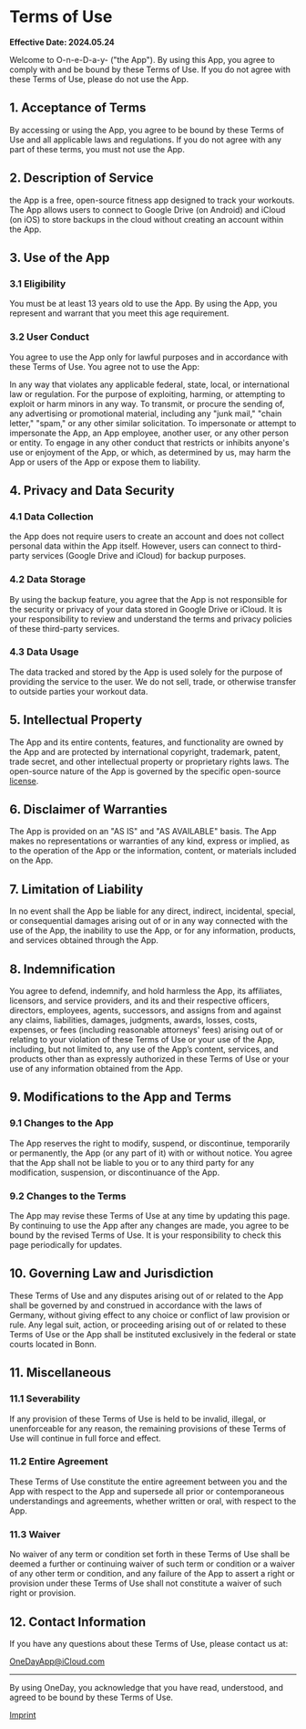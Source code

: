 # Terms of Use

**Effective Date: 2024.05.24**

Welcome to O-n-e-D-a-y- ("the App"). By using this App, you agree to comply with and be bound by these Terms of Use. If you do not agree with these Terms of Use, please do not use the App.

## 1. Acceptance of Terms
By accessing or using the App, you agree to be bound by these Terms of Use and all applicable laws and regulations. If you do not agree with any part of these terms, you must not use the App.

## 2. Description of Service
the App is a free, open-source fitness app designed to track your workouts. The App allows users to connect to Google Drive (on Android) and iCloud (on iOS) to store backups in the cloud without creating an account within the App.

## 3. Use of the App
### 3.1 Eligibility
You must be at least 13 years old to use the App. By using the App, you represent and warrant that you meet this age requirement.

### 3.2 User Conduct
You agree to use the App only for lawful purposes and in accordance with these Terms of Use. You agree not to use the App:

In any way that violates any applicable federal, state, local, or international law or regulation.
For the purpose of exploiting, harming, or attempting to exploit or harm minors in any way.
To transmit, or procure the sending of, any advertising or promotional material, including any "junk mail," "chain letter," "spam," or any other similar solicitation.
To impersonate or attempt to impersonate the App, an App employee, another user, or any other person or entity.
To engage in any other conduct that restricts or inhibits anyone's use or enjoyment of the App, or which, as determined by us, may harm the App or users of the App or expose them to liability.

## 4. Privacy and Data Security
### 4.1 Data Collection
the App does not require users to create an account and does not collect personal data within the App itself. However, users can connect to third-party services (Google Drive and iCloud) for backup purposes.

### 4.2 Data Storage
By using the backup feature, you agree that the App is not responsible for the security or privacy of your data stored in Google Drive or iCloud. It is your responsibility to review and understand the terms and privacy policies of these third-party services.

### 4.3 Data Usage
The data tracked and stored by the App is used solely for the purpose of providing the service to the user. We do not sell, trade, or otherwise transfer to outside parties your workout data.

## 5. Intellectual Property
The App and its entire contents, features, and functionality are owned by the App and are protected by international copyright, trademark, patent, trade secret, and other intellectual property or proprietary rights laws. The open-source nature of the App is governed by the specific open-source [license](https://github.com/Chris20008/O-n-e-D-a-y-/blob/master/LICENSE.md#license-agreement).

## 6. Disclaimer of Warranties
The App is provided on an "AS IS" and "AS AVAILABLE" basis. The App makes no representations or warranties of any kind, express or implied, as to the operation of the App or the information, content, or materials included on the App.

## 7. Limitation of Liability
In no event shall the App be liable for any direct, indirect, incidental, special, or consequential damages arising out of or in any way connected with the use of the App, the inability to use the App, or for any information, products, and services obtained through the App.

## 8. Indemnification
You agree to defend, indemnify, and hold harmless the App, its affiliates, licensors, and service providers, and its and their respective officers, directors, employees, agents, successors, and assigns from and against any claims, liabilities, damages, judgments, awards, losses, costs, expenses, or fees (including reasonable attorneys' fees) arising out of or relating to your violation of these Terms of Use or your use of the App, including, but not limited to, any use of the App’s content, services, and products other than as expressly authorized in these Terms of Use or your use of any information obtained from the App.

## 9. Modifications to the App and Terms
### 9.1 Changes to the App
The App reserves the right to modify, suspend, or discontinue, temporarily or permanently, the App (or any part of it) with or without notice. You agree that the App shall not be liable to you or to any third party for any modification, suspension, or discontinuance of the App.

### 9.2 Changes to the Terms
The App may revise these Terms of Use at any time by updating this page. By continuing to use the App after any changes are made, you agree to be bound by the revised Terms of Use. It is your responsibility to check this page periodically for updates.

## 10. Governing Law and Jurisdiction
These Terms of Use and any disputes arising out of or related to the App shall be governed by and construed in accordance with the laws of Germany, without giving effect to any choice or conflict of law provision or rule. Any legal suit, action, or proceeding arising out of or related to these Terms of Use or the App shall be instituted exclusively in the federal or state courts located in Bonn.

## 11. Miscellaneous
### 11.1 Severability
If any provision of these Terms of Use is held to be invalid, illegal, or unenforceable for any reason, the remaining provisions of these Terms of Use will continue in full force and effect.

### 11.2 Entire Agreement
These Terms of Use constitute the entire agreement between you and the App with respect to the App and supersede all prior or contemporaneous understandings and agreements, whether written or oral, with respect to the App.

### 11.3 Waiver
No waiver of any term or condition set forth in these Terms of Use shall be deemed a further or continuing waiver of such term or condition or a waiver of any other term or condition, and any failure of the App to assert a right or provision under these Terms of Use shall not constitute a waiver of such right or provision.

## 12. Contact Information
If you have any questions about these Terms of Use, please contact us at: 

[OneDayApp@iCloud.com](mailto:OneDayApp@iCloud.com)

---

By using OneDay, you acknowledge that you have read, understood, and agreed to be bound by these Terms of Use.

[Imprint](https://chris20008.github.io/O-n-e-D-a-y-Info/imprint)
